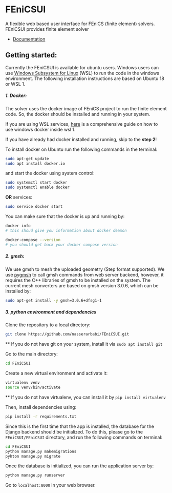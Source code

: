 # FEniCSUI
A flexible web based user interface for FEniCS (finite element) solvers. FEniCSUI provides finite element solver 

- [Documentation](https://fenicsui.readthedocs.io/en/latest/)

## Getting started:

Currently the FEniCSUI is available for ubuntu users. Windows users can use [Windows Subsystem for Linux](https://docs.microsoft.com/en-us/windows/wsl/install-win10) (WSL) to run the code in the windows environment. The following installation instructions are based on Ubuntu 18 or WSL 1.

##### 1. Docker:

The solver uses the docker image of FEniCS project to run the finite element code. So, the docker should be installed and running in your system. 

If you are using WSL services, [here](https://nickjanetakis.com/blog/setting-up-docker-for-windows-and-wsl-to-work-flawlessly) is a comprehensive guide on how to use windows docker inside wsl 1.

If you have already had docker installed and running, skip to the **step 2**!

To install docker on Ubuntu run the following commands in the terminal:

```bash
sudo apt-get update
sudo apt install docker.io
```

and start the docker using system control:

```bash
sudo systemctl start docker
sudo systemctl enable docker
```

**OR** services:

```bash
sudo service docker start
```



You can make sure that the docker is up and running by:

```bash
docker info
# this shoud give you information about docker deamon

docker-compose --version
# you should get back your docker compose version
```

##### 2. gmsh:

We use gmsh to mesh the uploaded geometry (Step format supported). We use [pygmsh](https://pypi.org/project/pygmsh/) to call gmsh commands from web server backend, however, it requires the C++ libraries of gmsh to be installed on the system. The current mesh converters are based on gmsh version 3.0.6, which can be installed by:

```bash
sudo apt-get install -y gmsh=3.0.6+dfsg1-1
```

##### 3. python environment and dependencies

Clone the repository to a local directory:

```bash
git clone https://github.com/nasserarbabi/FEniCSUI.git
```

** If you do not have git on your system, install it via `sudo apt install git`

Go to the main directory:

```bash
cd FEniCSUI
```

Create a new virtual environment and activate it:

```bash
virtualenv venv
source venv/bin/activate
```

** If you do not have virtualenv, you can install it by `pip install virtualenv`

Then, install dependencies using:

```bash
pip install -r requirements.txt
```

Since this is the first time that the app is installed, the database for the Django backend should be initialized. To do this, please go to the `FEniCSUI/FEniCSUI` directory, and run the following commands on terminal:

```bash
cd FEniCSUI
python manage.py makemigrations
pyhton manage.py migrate
```

Once the database is initialized, you can run the application server by:

```bash
python manage.py runserver
```

Go to `localhost:8000` in your web browser. 

